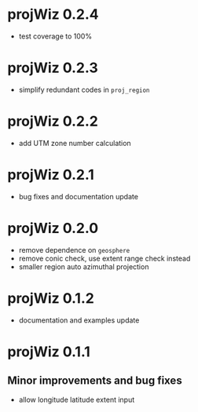# projWiz 0.2.4

- test coverage to 100%

# projWiz 0.2.3

- simplify redundant codes in `proj_region`

# projWiz 0.2.2
- add UTM zone number calculation

# projWiz 0.2.1
- bug fixes and documentation update

# projWiz 0.2.0
- remove dependence on `geosphere`
- remove conic check, use extent range check instead
- smaller region auto azimuthal projection

# projWiz 0.1.2

- documentation and examples update

# projWiz 0.1.1 

## Minor improvements and bug fixes

* allow longitude latitude extent input
